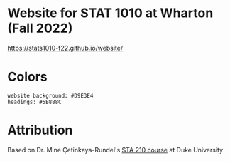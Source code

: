 # Website for STAT 1010 at Wharton (Fall 2022)

https://stats1010-f22.github.io/website/

# Colors

    website background: #D9E3E4
    headings: #5B888C

# Attribution

Based on Dr. Mine Çetinkaya-Rundel's [STA 210 course](https://sta210-s22.github.io/website/) at Duke University
